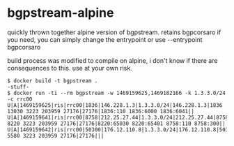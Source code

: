 # bgpstream-alpine

quickly thrown together alpine version of bgpstream. retains bgpcorsaro if you need, you can simply change the entrypoint or use --entrypoint bgpcorsaro

build process was modified to compile on alpine, i don't know if there are consequences to this. use at your own risk.


~~~shell
$ docker build -t bgpstream .
-stuff-
$ docker run -ti --rm bgpstream -w 1469159625,1469182166 -k 1.3.3.0/24 -c rrc00
U|A|1469159625|ris|rrc00|1836|146.228.1.3|1.3.3.0/24|146.228.1.3|1836 13030 3223 203959 27176|27176|1836:110 1836:6000 1836:6041||
U|A|1469159641|ris|rrc00|8758|212.25.27.44|1.3.3.0/24|212.25.27.44|8758 8220 3223 203959 27176|27176|8220:65030 8220:65401 8758:110 8758:300||
U|A|1469159642|ris|rrc00|50300|176.12.110.8|1.3.3.0/24|176.12.110.8|50300 5580 3223 203959 27176|27176|||
~~~
